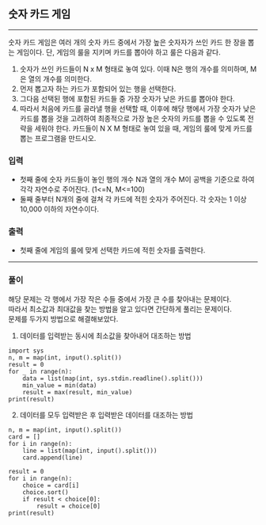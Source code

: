 ## 숫자 카드 게임

-------

숫자 카드 게임은 여러 개의 숫자 카드 중에서 가장 높은 숫자자가 쓰인 카드 한 장을 뽑는 게임이다. 단, 게임의 룰을 지키며 카드를 뽑아야 하고 룰은 다음과 같다.
1. 숫자가 쓰인 카드들이 N x M 형태로 놓여 있다. 이때 N은 행의 개수를 의미하며, M은 열의 개수를 의미한다.
2. 먼저 뽑고자 하는 카드가 포함되어 있는 행을 선택한다.
3. 그다음 선택된 행에 포함된 카드들 중 가장 숫자가 낮은 카드를 뽑아야 한다.
4. 따라서 처음에 카드를 골라낼 행을 선택할 때, 이후에 해당 행에서 가장 숫자가 낮은 카드를 뽑을 것을 고려하여 최종적으로 가장 높은 숫자의 카드를 뽑을 수 있도록 전략을 세워야 한다.
카드들이 N X M 형태로 놓여 있을 때, 게임의 룰에 맞게 카드를 뽑는 프로그램을 만드시오.

### 입력
- 첫째 줄에 숫자 카드들이 놓인 행의 개수 N과 열의 개수 M이 공백을 기준으로 하여 각각 자연수로 주어진다. (1<=N, M<=100)
- 둘째 줄부터 N개의 줄에 걸쳐 각 카드에 적힌 숫자가 주어진다. 각 숫자는 1 이상 10,000 이하의 자연수이다.

### 출력
- 첫째 줄에 게임의 룰에 맞게 선택한 카드에 적힌 숫자를 출력한다.

------

### 풀이

해당 문제는 각 행에서 가장 작은 수들 중에서 가장 큰 수를 찾아내는 문제이다.  
따라서 최소값과 최대값을 찾는 방법을 알고 있다면 간단하게 풀리는 문제이다.  
문제를 두가지 방법으로 해결해보았다.

1. 데이터를 입력받는 동시에 최소값을 찾아내어 대조하는 방법
~~~
import sys
n, m = map(int, input().split())
result = 0
for _ in range(n):
    data = list(map(int, sys.stdin.readline().split()))
    min_value = min(data)
    result = max(result, min_value)
print(result)
~~~
2. 데이터를 모두 입력받은 후 입력받은 데이터를 대조하는 방법
~~~
n, m = map(int, input().split())
card = []
for i in range(n):
    line = list(map(int, input().split()))
    card.append(line)

result = 0
for i in range(n):
    choice = card[i]
    choice.sort()
    if result < choice[0]:
        result = choice[0]
print(result)
~~~
